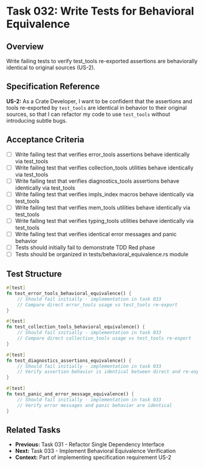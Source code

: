 # Task 032: Write Tests for Behavioral Equivalence

## Overview
Write failing tests to verify test_tools re-exported assertions are behaviorally identical to original sources (US-2).

## Specification Reference
**US-2:** As a Crate Developer, I want to be confident that the assertions and tools re-exported by `test_tools` are identical in behavior to their original sources, so that I can refactor my code to use `test_tools` without introducing subtle bugs.

## Acceptance Criteria
- [ ] Write failing test that verifies error_tools assertions behave identically via test_tools
- [ ] Write failing test that verifies collection_tools utilities behave identically via test_tools
- [ ] Write failing test that verifies diagnostics_tools assertions behave identically via test_tools
- [ ] Write failing test that verifies impls_index macros behave identically via test_tools
- [ ] Write failing test that verifies mem_tools utilities behave identically via test_tools
- [ ] Write failing test that verifies typing_tools utilities behave identically via test_tools
- [ ] Write failing test that verifies identical error messages and panic behavior
- [ ] Tests should initially fail to demonstrate TDD Red phase
- [ ] Tests should be organized in tests/behavioral_equivalence.rs module

## Test Structure
```rust
#[test]
fn test_error_tools_behavioral_equivalence() {
    // Should fail initially - implementation in task 033
    // Compare direct error_tools usage vs test_tools re-export
}

#[test]
fn test_collection_tools_behavioral_equivalence() {
    // Should fail initially - implementation in task 033
    // Compare direct collection_tools usage vs test_tools re-export
}

#[test]
fn test_diagnostics_assertions_equivalence() {
    // Should fail initially - implementation in task 033
    // Verify assertion behavior is identical between direct and re-exported access
}

#[test]
fn test_panic_and_error_message_equivalence() {
    // Should fail initially - implementation in task 033
    // Verify error messages and panic behavior are identical
}
```

## Related Tasks
- **Previous:** Task 031 - Refactor Single Dependency Interface
- **Next:** Task 033 - Implement Behavioral Equivalence Verification
- **Context:** Part of implementing specification requirement US-2